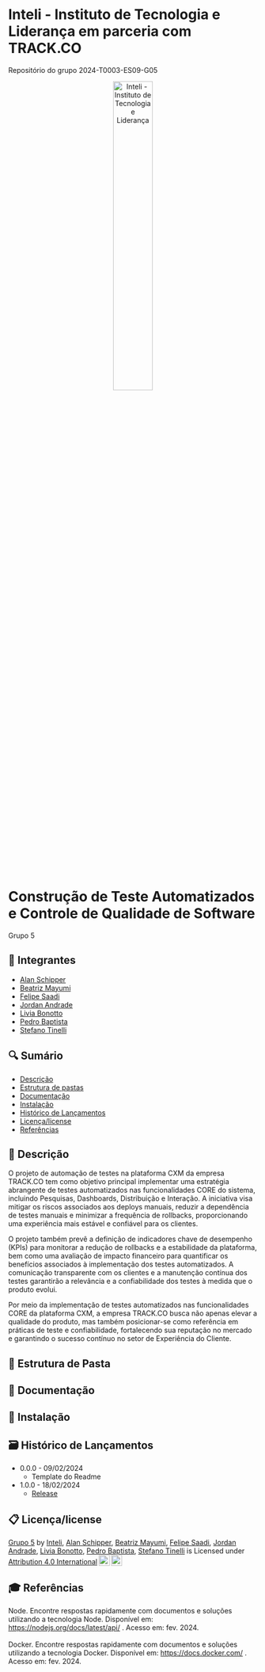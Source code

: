 #  Inteli - Instituto de Tecnologia e Liderança em parceria com TRACK.CO

Repositório do grupo 2024-T0003-ES09-G05

<p align="center">
<a href= "https://www.inteli.edu.br/"><img src="https://github.com/2023M8T3Inteli/Grupo-01/blob/main/Assets/inteliLogo.png" alt="Inteli - Instituto de Tecnologia e Liderança" border="0" width=40% height=40%></a>
</p>

<br>

# Construção de Teste Automatizados e Controle de Qualidade de Software

 <a id="groupName"> Grupo 5 </a>

 ## 🚀 Integrantes
- <a href="https://www.linkedin.com/in/alan-rozensztajn-schipper-0563701ba/">Alan Schipper</a>
- <a href="https://www.linkedin.com/in/beatriz-hirasaki-leite-b2261923a/">Beatriz Mayumi</a>
- <a href="https://www.linkedin.com/in/felipe-saadi/">Felipe Saadi</a>
- <a href="https://www.linkedin.com/in/jordan-acs/">Jordan Andrade</a>
- <a href="https://www.linkedin.com/in/livia-bonotto-9064641a3/">Livia Bonotto</a>
- <a href="https://www.linkedin.com/in/pedro-hagge/">Pedro Baptista</a>
- <a href="https://www.linkedin.com/in/stefano-tinelli-b59515270/">Stefano Tinelli</a>

## 🔍 Sumário
* [Descrição ](#descricao)
* [Estrutura de pastas](#estrutura)
* [Documentação](#documentacao)
* [Instalação](#instalacao)
* [Histórico de Lançamentos](#historico)
* [Licença/license](#licenca)
* [Referências](#ref)

## 📜 <a id="descricao"> Descrição</a>

O projeto de automação de testes na plataforma CXM da empresa TRACK.CO tem como objetivo principal implementar uma estratégia abrangente de testes automatizados nas funcionalidades CORE do sistema, incluindo Pesquisas, Dashboards, Distribuição e Interação. A iniciativa visa mitigar os riscos associados aos deploys manuais, reduzir a dependência de testes manuais e minimizar a frequência de rollbacks, proporcionando uma experiência mais estável e confiável para os clientes.

O projeto também prevê a definição de indicadores chave de desempenho (KPIs) para monitorar a redução de rollbacks e a estabilidade da plataforma, bem como uma avaliação de impacto financeiro para quantificar os benefícios associados à implementação dos testes automatizados. A comunicação transparente com os clientes e a manutenção contínua dos testes garantirão a relevância e a confiabilidade dos testes à medida que o produto evolui.

Por meio da implementação de testes automatizados nas funcionalidades CORE da plataforma CXM, a empresa TRACK.CO busca não apenas elevar a qualidade do produto, mas também posicionar-se como referência em práticas de teste e confiabilidade, fortalecendo sua reputação no mercado e garantindo o sucesso contínuo no setor de Experiência do Cliente.

## 📁 <a id="estrutura"> Estrutura de Pasta </a>

## 📄 <a id="documentacao"> Documentação</a>

## 🔧 <a id="instalacao">Instalação</a>

## 🗃 <a id="historico"> Histórico de Lançamentos </a>

* 0.0.0 - 09/02/2024
  * Template do Readme
* 1.0.0 - 18/02/2024
  * [Release](https://github.com/Inteli-College/2024-T0003-ES09-G05/releases/tag/v1.0.0)

## 📋 <a id="licenca"> Licença/license </a>

[Grupo 5](#groupName) by <a href= "https://www.inteli.edu.br/">Inteli</a>, <a href="https://www.linkedin.com/in/alan-rozensztajn-schipper-0563701ba/">Alan Schipper</a>, <a href="https://www.linkedin.com/in/beatriz-hirasaki-leite-b2261923a/">Beatriz Mayumi</a>, <a href="https://www.linkedin.com/in/felipe-saadi/">Felipe Saadi</a>, <a href="https://www.linkedin.com/in/jordan-acs/">Jordan Andrade</a>, <a href="https://www.linkedin.com/in/livia-bonotto-9064641a3/">Livia Bonotto</a>, <a href="https://www.linkedin.com/in/pedro-hagge/">Pedro Baptista</a>, <a href="https://www.linkedin.com/in/stefano-tinelli-b59515270/">Stefano Tinelli</a> is Licensed under <a href="http://creativecommons.org/licenses/by/4.0/?ref=chooser-v1" target="_blank" rel="license noopener noreferrer" style="display:inline-block;">Attribution 4.0 International<img style="height:22px!important;margin-left:3px;vertical-align:text-bottom;" src="https://mirrors.creativecommons.org/presskit/icons/cc.svg?ref=chooser-v1"><img style="height:22px!important;margin-left:3px;vertical-align:text-bottom;" src="https://mirrors.creativecommons.org/presskit/icons/by.svg?ref=chooser-v1"></a></p>

## 🎓 <a id="ref"> Referências </a>

Node. Encontre respostas rapidamente com documentos e soluções utilizando a tecnologia Node. Disponível em: https://nodejs.org/docs/latest/api/ . Acesso em: fev. 2024.<br><br>
Docker. Encontre respostas rapidamente com documentos e soluções utilizando a tecnologia Docker. Disponível em: https://docs.docker.com/ . Acesso em: fev. 2024.<br><br>
